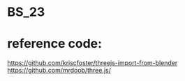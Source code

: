 # BS_23

# reference code:
https://github.com/kriscfoster/threejs-import-from-blender <br>
https://github.com/mrdoob/three.js/
